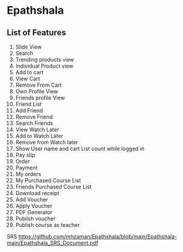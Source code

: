 # Epathshala
## List of Features 

1. Slide View
2. Search
3. Trending products view
4. Individual Product view
5. Add to cart
6. View Cart
7. Remove From Cart
8. Own Profile View
9. Friends profile View
10. Friend List
11. Add Friend
12. Remove Friend
13. Search Friends
14. View Watch Later
15. Add to Watch Later
16. Remove from Watch later
17. Show User name and cart List count while logged in
18. Pay slip
19. Order
20. Payment
21. My orders
22. My Purchased Course List
23. Friends Purchased Course List
24. Download receipt
25. Add Voucher
26. Apply Voucher
27. PDF Generator
28. Publish voucher
29. Publish course as teacher

SRS 
https://github.com/mhzaman/Epathshala/blob/main/Epathshala-main/Epathshala_SRS_Document.pdf
 
